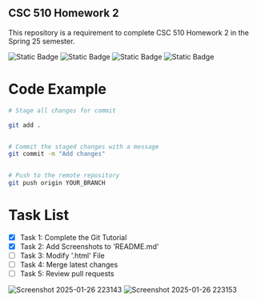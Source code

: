 ## CSC 510 Homework 2
This repository is a requirement to complete CSC 510 Homework 2 in the Spring 25 semester.

![Static Badge](https://img.shields.io/badge/Language-Python-Green)
![Static Badge](https://img.shields.io/badge/Language-HTML-orange)
![Static Badge](https://img.shields.io/badge/Licencse-Apache2.0-blue)
![Static Badge](https://img.shields.io/badge/Platform-Linux-red)

# Code Example

```sh
# Stage all changes for commit

git add .


# Commit the staged changes with a message
git commit -m "Add changes"


# Push to the remote repository
git push origin YOUR_BRANCH
```

# Task List

- [X] Task 1: Complete the Git Tutorial
- [X] Task 2: Add Screenshots to 'README.md'
- [ ] Task 3: Modify '.html' File
- [ ] Task 4: Merge latest changes
- [ ] Task 5: Review pull requests

![Screenshot 2025-01-26 223143](https://github.com/user-attachments/assets/9676b52d-a610-4f33-9224-e864aa970a4e)
![Screenshot 2025-01-26 223153](https://github.com/user-attachments/assets/3a7fe5f5-2f95-4b29-9129-db105974a3f2)




